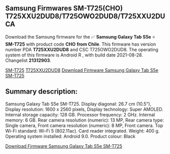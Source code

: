<h2>Samsung Firmwares SM-T725(CHO) T725XXU2DUD8/T725OWO2DUD8/T725XXU2DUCA</h2>
Download the Samsung firmware for the ✅ <strong>Samsung Galaxy Tab S5e </strong> ⭐ <strong>SM-T725</strong> with product code <strong>CHO</strong> <strong> from Chile</strong>. This firmware has version number PDA <strong>T725XXU2DUD8</strong> and CSC T725OWO2DUD8. The operating system of this firmware is Android R , with build date 2021-08-28. Changelist <strong>21312903</strong>.


[SM-T725](https://samfirm.shop/samsung/model/SM-T725)
[T725XXU2DUD8](https://samfirm.shop/samsung/pda/T725XXU2DUD8)
[Download Firmware Samsung Galaxy Tab S5e SM-T725](https://samfirm.shop/samsung/firmware/453331)
<h2>Summary description:</h2>
<p>Samsung Galaxy Tab S5e SM-T725. Display diagonal: 26.7 cm (10.5"), Display resolution: 1600 x 2560 pixels, Display technology: Super AMOLED. Internal storage capacity: 128 GB. Processor frequency: 2 GHz. Internal memory: 6 GB. Rear camera resolution (numeric): 13 MP, Rear camera type: Single camera, Front camera resolution (numeric): 8 MP, Front camera. Top Wi-Fi standard: Wi-Fi 5 (802.11ac). Card reader integrated. Weight: 400 g. Operating system installed: Android 9.0. Product colour: Black</p>


[Download Firmware Samsung Galaxy Tab S5e SM-T725](https://samfirm.shop/samsung/firmware/453331)
